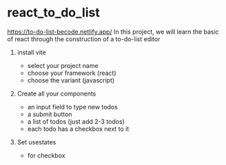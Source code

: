 # react_to_do_list

https://to-do-list-becode.netlify.app/
In this project, we will learn the basic of react through the construction of a to-do-list editor

1. install vite

    - select your project name
    - choose your framework (react)
    - choose the variant (javascript)

2. Create all your components

    - an input field to type new todos
    - a submit button
    - a list of todos (just add 2-3 todos)
    - each todo has a checkbox next to it

3. Set usestates

    - for checkbox
    